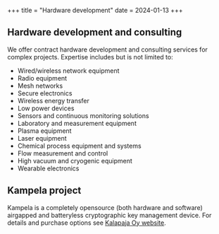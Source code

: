 +++
title = "Hardware development"
date = 2024-01-13
+++

## Hardware development and consulting

We offer contract hardware development and consulting services for complex projects. Expertise includes but is not limited to:

- Wired/wireless network equipment
- Radio equipment
- Mesh networks
- Secure electronics
- Wireless energy transfer
- Low power devices
- Sensors and continuous monitoring solutions
- Laboratory and measurement equipment
- Plasma equipment
- Laser equipment
- Chemical process equipment and systems
- Flow measurement and control
- High vacuum and cryogenic equipment
- Wearable electronics

## Kampela project

Kampela is a completely opensource (both hardware and software) airgapped and batteryless cryptographic key management device. For details and purchase options see [Kalapaja Oy website](https://kampe.la).

